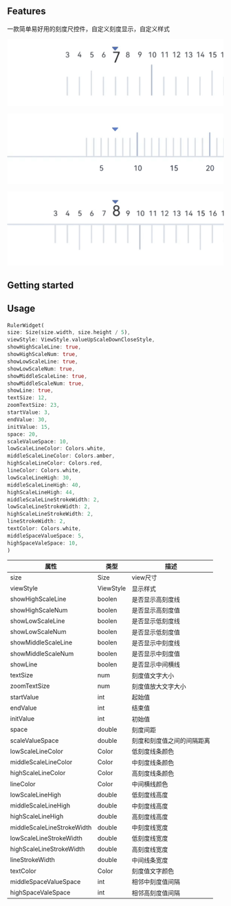 <!--
This README describes the package. If you publish this package to pub.dev,
this README's contents appear on the landing page for your package.

For information about how to write a good package README, see the guide for
[writing package pages](https://dart.dev/guides/libraries/writing-package-pages).

For general information about developing packages, see the Dart guide for
[creating packages](https://dart.dev/guides/libraries/create-library-packages)
and the Flutter guide for
[developing packages and plugins](https://flutter.dev/developing-packages).
-->

## Features

一款简单易好用的刻度尺控件，自定义刻度显示，自定义样式

![](tutieshi_580x180_13s.gif)

![](tutieshi_580x188_8s.gif)

![](tutieshi_580x200_14s.gif)

## Getting started

## Usage

```dart
RulerWidget(
size: Size(size.width, size.height / 5),
viewStyle: ViewStyle.valueUpScaleDownCloseStyle,
showHighScaleLine: true,
showHighScaleNum: true,
showLowScaleLine: true,
showLowScaleNum: true,
showMiddleScaleLine: true,
showMiddleScaleNum: true,
showLine: true,
textSize: 12,
zoomTextSize: 23,
startValue: 3,
endValue: 30,
initValue: 15,
space: 20,
scaleValueSpace: 10,
lowScaleLineColor: Colors.white,
middleScaleLineColor: Colors.amber,
highScaleLineColor: Colors.red,
lineColor: Colors.white,
lowScaleLineHigh: 30,
middleScaleLineHigh: 40,
highScaleLineHigh: 44,
middleScaleLineStrokeWidth: 2,
lowScaleLineStrokeWidth: 2,
highScaleLineStrokeWidth: 2,
lineStrokeWidth: 2,
textColor: Colors.white,
middleSpaceValueSpace: 5,
highSpaceValeSpace: 10,
)
```

| 属性                         | 类型        | 描述                                   |
| -------------------------- | --------- | ------------------------------------ |
| size                       | Size      | view尺寸                               |
| viewStyle                  | ViewStyle | 显示样式                                 |
| showHighScaleLine          | boolen    | 是否显示高刻度线                             |
| showHighScaleNum           | boolen    | 是否显示高刻度值                             |
| showLowScaleLine           | boolen    | 是否显示低刻度线                             |
| showLowScaleNum            | boolen    | 是否显示低刻度值                             |
| showMiddleScaleLine        | boolen    | 是否显示中刻度线                             |
| showMiddleScaleNum         | boolen    | 是否显示中刻度值                             |
| showLine                   | boolen    | 是否显示中间横线                             |
| textSize                   | num       | 刻度值文字大小                              |
| zoomTextSize               | num       | 刻度值放大文字大小                            |
| startValue                 | int       | 起始值                                  |
| endValue                   | int       | 结束值                                  |
| initValue                  | int       | 初始值                                  |
| space                      | double    | 刻度间距                                 |
| scaleValueSpace            | double    | 刻度和刻度值之间的间隔距离                        |
| lowScaleLineColor          | Color     | 低刻度线条颜色                              |
| middleScaleLineColor       | Color     | 中刻度线条颜色                              |
| highScaleLineColor         | Color     | 高刻度线条颜色                              |
| lineColor                  | Color     | 中间横线颜色                               |
| lowScaleLineHigh           | double    | 低刻度线高度                               |
| middleScaleLineHigh        | double    | 中刻度线高度                               |
| highScaleLineHigh          | double    | 高刻度线高度                               |
| middleScaleLineStrokeWidth | double    | 中刻度线宽度                               |
| lowScaleLineStrokeWidth    | double    | 低刻度线宽度                               |
| highScaleLineStrokeWidth   | double    | 高刻度线宽度                               |
| lineStrokeWidth            | double    | 中间线条宽度                               |
| textColor                  | Color     | 刻度值文字颜色                              |
| middleSpaceValueSpace      | int       | 相邻中刻度值间隔                             |
| highSpaceValeSpace         | int       | 相邻高刻度值间隔 |
